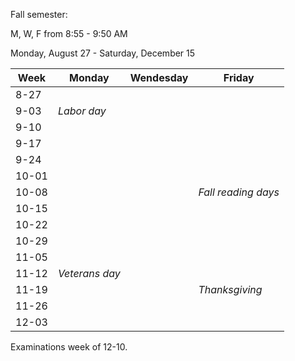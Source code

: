 
Fall semester:

M, W, F from 8:55 - 9:50 AM

Monday, August 27 - Saturday, December 15

| Week   | Monday              | Wendesday            | Friday              |
|--------|---------------------|----------------------|---------------------|
| 8-27   |                     |                      |                     |
| 9-03   | *Labor day*         |                      |                     |
| 9-10   |                     |                      |                     |
| 9-17   |                     |                      |                     |
| 9-24   |                     |                      |                     |
| 10-01  |                     |                      |                     |
| 10-08  |                     |                      | *Fall reading days* |
| 10-15  |                     |                      |                     |
| 10-22  |                     |                      |                     |
| 10-29  |                     |                      |                     |
| 11-05  |                     |                      |                     |
| 11-12  | *Veterans day*      |                      |                     |
| 11-19  |                     |                      | *Thanksgiving*      |
| 11-26  |                     |                      |                     |
| 12-03  |                     |                      |                     |

Examinations week of 12-10.
